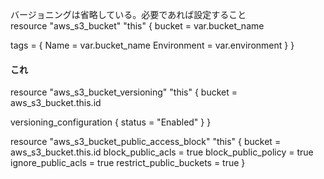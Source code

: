 バージョニングは省略している。必要であれば設定すること  
resource "aws_s3_bucket" "this" {
  bucket = var.bucket_name

  tags = {
    Name        = var.bucket_name
    Environment = var.environment
  }
}

#### これ
resource "aws_s3_bucket_versioning" "this" {
  bucket = aws_s3_bucket.this.id

  versioning_configuration {
    status = "Enabled"
  }
}

resource "aws_s3_bucket_public_access_block" "this" {
  bucket                  = aws_s3_bucket.this.id
  block_public_acls       = true
  block_public_policy     = true
  ignore_public_acls      = true
  restrict_public_buckets = true
}
